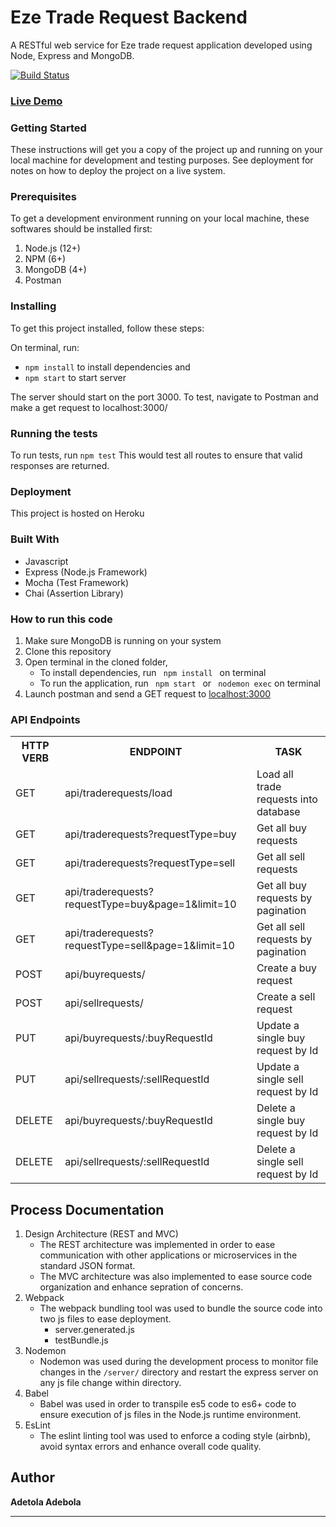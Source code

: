 # Eze Trade Request Backend

A RESTful web service for Eze trade request application developed using Node, Express and MongoDB.

[![Build Status](https://travis-ci.org/deytola/eze.svg?branch=master)](https://travis-ci.org/deytola/eze)

### [Live Demo](http://ezetrade.herokuapp.com/)

### Getting Started

These instructions will get you a copy of the project up and running on your local machine for development and testing purposes. See deployment for notes on how to deploy the project on a live system.


### Prerequisites
To get a development environment running on your local machine, these softwares should be installed first:
1. Node.js (12+)
2. NPM (6+)
3. MongoDB (4+)
4. Postman


### Installing
To get this project installed, follow these steps:

On terminal, run:

- ```npm install``` to install dependencies and 
- ```npm start``` to start server

The server should start on the port 3000.
To test, navigate to Postman and make a get request to localhost:3000/

### Running the tests
To run tests, run ```npm test``` This would test all routes to ensure that valid responses are returned.

### Deployment
This project is hosted on Heroku

### Built With
- Javascript
- Express (Node.js Framework)
- Mocha (Test Framework)
- Chai (Assertion Library)

### How to run this code
1. Make sure MongoDB is running on your system
2. Clone this repository
3. Open terminal in the cloned folder,
   - To install dependencies, run ```  npm install  ``` on terminal
   - To run the application, run ```  npm start  ``` or ``` nodemon exec``` on terminal
4. Launch postman and send a GET request to [localhost:3000](http://localhost:3000/)


### API Endpoints 
<table>
<tr><th>HTTP VERB</th><th>ENDPOINT</th><th>TASK</th></tr>

<tr><td>GET</td> <td>api/traderequests/load</td> <td> Load all trade requests into database </td></tr>

<tr><td>GET</td> <td>api/traderequests?requestType=buy</td> <td> Get all buy requests </td></tr>

<tr><td>GET</td> <td>api/traderequests?requestType=sell</td> <td> Get all sell requests</td></tr>

<tr><td>GET</td> <td>api/traderequests?requestType=buy&page=1&limit=10</td> <td> Get all buy requests by pagination </td></tr>

<tr><td>GET</td> <td>api/traderequests?requestType=sell&page=1&limit=10</td> <td> Get all sell requests by pagination </td></tr>

<tr><td>POST</td> <td>api/buyrequests/</td> <td> Create a buy request </td></tr>

<tr><td>POST</td> <td>api/sellrequests/</td> <td> Create a sell request </td></tr>

<tr><td>PUT</td> <td>api/buyrequests/:buyRequestId</td> <td> Update a single buy request by Id</td></tr> 

<tr><td>PUT</td> <td>api/sellrequests/:sellRequestId</td> <td> Update a single sell request by Id</td></tr> 

<tr><td>DELETE</td> <td>api/buyrequests/:buyRequestId</td> <td> Delete a single buy request by Id</td></tr> 

<tr><td>DELETE</td> <td>api/sellrequests/:sellRequestId</td> <td> Delete a single sell request by Id</td></tr> 
</table>

## Process Documentation
1. Design Architecture (REST and MVC)
    - The REST architecture was implemented in order to ease communication with other applications or microservices in the standard JSON format.
    - The MVC architecture was also implemented to ease source code organization and enhance sepration of concerns.
2. Webpack
    - The webpack bundling tool was used to bundle the source code into two js files to ease deployment.
        - server.generated.js
        - testBundle.js
3. Nodemon
    - Nodemon was used during the development process to monitor file changes in the ``` /server/ ``` directory and restart the express server on any js file change within directory.
4. Babel
    - Babel was used in order to transpile es5 code to es6+ code to ensure execution of js files in the Node.js runtime environment.
5. EsLint
    - The eslint linting tool was used to enforce a coding style (airbnb), avoid syntax errors and enhance overall code quality.

## Author
**Adetola Adebola** 

----
